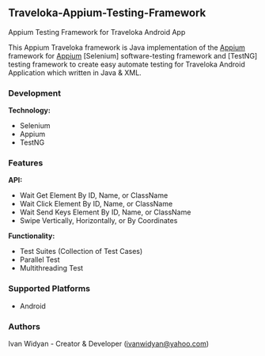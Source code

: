 ## Traveloka-Appium-Testing-Framework
Appium Testing Framework for Traveloka Android App

This Appium Traveloka framework is Java implementation of the [Appium](https://github.com/appium/appium) framework for [Appium](https://github.com/appium/appium) [Selenium] software-testing framework and [TestNG] testing framework to create easy automate testing for Traveloka Android Application which written in Java & XML.

### Development
**Technology:**
* Selenium
* Appium
* TestNG

### Features
**API:**
* Wait Get Element By ID, Name, or ClassName
* Wait Click Element By ID, Name, or ClassName
* Wait Send Keys Element By ID, Name, or ClassName
* Swipe Vertically, Horizontally, or By Coordinates

**Functionality:**
* Test Suites (Collection of Test Cases) 
* Parallel Test
* Multithreading Test

### Supported Platforms
* Android

### Authors
Ivan Widyan - Creator & Developer (ivanwidyan@yahoo.com)
